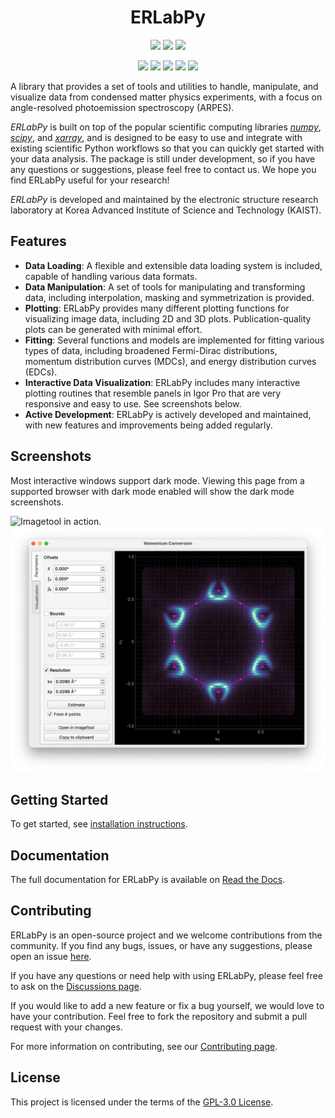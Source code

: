 <h1 align="center">
ERLabPy
</h1>
<p align="center">
    <a href="https://pypi.org/project/erlab/" alt="Supported Python Versions">
        <img src="https://img.shields.io/pypi/pyversions/erlab?logo=python&logoColor=white" /></a>
    <a href="https://pypi.org/project/erlab/" alt="PyPi">
        <img src="https://img.shields.io/pypi/v/erlab?logo=pypi&logoColor=white" /></a>
    <a href="https://anaconda.org/conda-forge/erlab" alt="Conda Version">
        <img src="https://img.shields.io/conda/vn/conda-forge/erlab?logo=condaforge&logoColor=white" /></a>
</p><p align="center">
    <a href="https://github.com/kmnhan/erlabpy/actions/workflows/release.yml" alt="Workflow Status">
        <img src="https://img.shields.io/github/actions/workflow/status/kmnhan/erlabpy/release.yml?logo=github&label=tests" /></a>
    <a href="https://erlabpy.readthedocs.io/" alt="Documentation Status">
        <img src="https://img.shields.io/readthedocs/erlabpy?logo=readthedocs&logoColor=white" /></a>
    <a href="https://results.pre-commit.ci/latest/github/kmnhan/erlabpy/main" alt="pre-commit.ci status">
        <img src="https://results.pre-commit.ci/badge/github/kmnhan/erlabpy/main.svg" /></a>
    <a href="https://codecov.io/gh/kmnhan/erlabpy" alt="Codecov Coverage">
        <img src="https://img.shields.io/codecov/c/github/kmnhan/erlabpy?logo=codecov&logoColor=white" /></a>
    <a href="https://github.com/astral-sh/ruff" alt="Ruff">
        <img src="https://img.shields.io/endpoint?url=https://raw.githubusercontent.com/astral-sh/ruff/main/assets/badge/v2.json" /></a>
</p>

A library that provides a set of tools and utilities to handle, manipulate, and
visualize data from condensed matter physics experiments, with a focus on angle-resolved
photoemission spectroscopy (ARPES).

*ERLabPy* is built on top of the popular scientific computing libraries
[*numpy*](https://numpy.org/), [*scipy*](https://scipy.org/), and
[*xarray*](https://xarray.pydata.org/), and is designed to be easy to use and integrate
with existing scientific Python workflows so that you can quickly get started with your
data analysis. The package is still under development, so if you have any questions or
suggestions, please feel free to contact us. We hope you find ERLabPy useful for your
research!

*ERLabPy* is developed and maintained by the electronic structure research
laboratory at Korea Advanced Institute of Science and Technology (KAIST).

## Features

- **Data Loading**: A flexible and extensible data loading system is included, capable
  of handling various data formats.
- **Data Manipulation**: A set of tools for manipulating and transforming data,
  including interpolation, masking and symmetrization is provided.
- **Plotting**: ERLabPy provides many different plotting functions for visualizing image
  data, including 2D and 3D plots. Publication-quality plots can be generated with
  minimal effort.
- **Fitting**: Several functions and models are implemented for fitting various types of
  data, including broadened Fermi-Dirac distributions, momentum distribution curves
  (MDCs), and energy distribution curves (EDCs).
- **Interactive Data Visualization**: ERLabPy includes many interactive plotting
  routines that resemble panels in Igor Pro that are very responsive and easy to use.
  See screenshots below.
- **Active Development**: ERLabPy is actively developed and maintained, with new
  features and improvements being added regularly.

## Screenshots

Most interactive windows support dark mode. Viewing this page from a supported browser
with dark mode enabled will show the dark mode screenshots.

<picture>
  <source media="(prefers-color-scheme: dark)" srcset="https://github.com/kmnhan/erlabpy/blob/main/docs/source/images/imagetool_dark.png?raw=true">
  <source media="(prefers-color-scheme: light)" srcset="https://github.com/kmnhan/erlabpy/blob/main/docs/source/images/imagetool_light.png?raw=true">
  <img alt="Imagetool in action." src="https://github.com/kmnhan/erlabpy/blob/main/docs/source/images/imagetool_light.png?raw=true">
</picture>

<picture>
  <source media="(prefers-color-scheme: dark)" srcset="https://github.com/kmnhan/erlabpy/blob/main/docs/source/images/ktool_1_dark.png?raw=true">
  <source media="(prefers-color-scheme: light)" srcset="https://github.com/kmnhan/erlabpy/blob/main/docs/source/images/ktool_1_light.png?raw=true">
  <img alt="Imagetool in action." src="https://github.com/kmnhan/erlabpy/blob/main/docs/source/images/ktool_1_light.png?raw=true">
</picture>


## Getting Started

To get started, see [installation instructions](https://erlabpy.readthedocs.io/en/latest/getting-started.html).

## Documentation

The full documentation for ERLabPy is available on [Read the Docs](https://erlabpy.readthedocs.io/).

## Contributing

ERLabPy is an open-source project and we welcome contributions from the community. If
you find any bugs, issues, or have any suggestions, please open an issue
[here](https://github.com/kmnhan/erlabpy/issues).

If you have any questions or need help with using ERLabPy, please feel free to ask on
the [Discussions page](https://github.com/kmnhan/erlabpy/discussions).

If you would like to add a new feature or fix a bug yourself, we would love to have your
contribution. Feel free to fork the repository and submit a pull request with your
changes.

For more information on contributing, see our [Contributing page](https://erlabpy.readthedocs.io/en/latest/contributing.html).

## License

This project is licensed under the terms of the [GPL-3.0 License](LICENSE).
